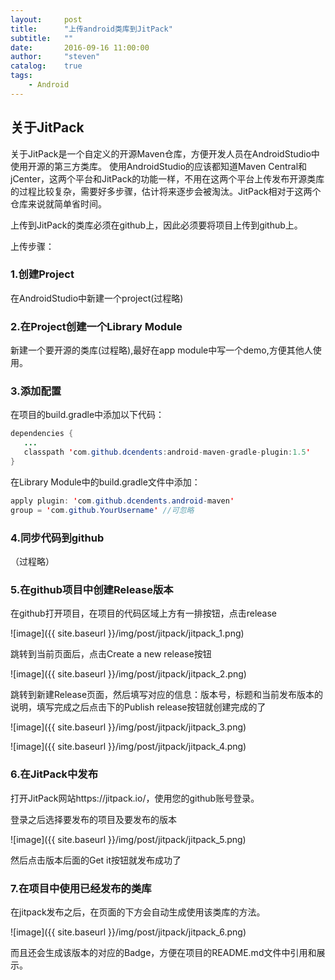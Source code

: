 ```yaml
---
layout:     post
title:      "上传android类库到JitPack"
subtitle:   ""
date:       2016-09-16 11:00:00
author:     "steven"
catalog:    true
tags:
    - Android
---
```


## 关于JitPack

关于JitPack是一个自定义的开源Maven仓库，方便开发人员在AndroidStudio中使用开源的第三方类库。
使用AndroidStudio的应该都知道Maven Central和jCenter，这两个平台和JitPack的功能一样，不用在这两个平台上传发布开源类库的过程比较复杂，需要好多步骤，估计将来逐步会被淘汰。JitPack相对于这两个仓库来说就简单省时间。

上传到JitPack的类库必须在github上，因此必须要将项目上传到github上。


上传步骤：


### 1.创建Project

在AndroidStudio中新建一个project(过程略)


### 2.在Project创建一个Library Module

新建一个要开源的类库(过程略),最好在app module中写一个demo,方便其他人使用。

### 3.添加配置

在项目的build.gradle中添加以下代码：

```java
dependencies {
   ...
   classpath 'com.github.dcendents:android-maven-gradle-plugin:1.5'
}
```

在Library Module中的build.gradle文件中添加：

```java
apply plugin: 'com.github.dcendents.android-maven'
group = 'com.github.YourUsername' //可忽略
```

### 4.同步代码到github
（过程略）


### 5.在github项目中创建Release版本

在github打开项目，在项目的代码区域上方有一排按钮，点击release

![image]({{ site.baseurl }}/img/post/jitpack/jitpack_1.png)

跳转到当前页面后，点击Create a new release按钮

![image]({{ site.baseurl }}/img/post/jitpack/jitpack_2.png)

跳转到新建Release页面，然后填写对应的信息：版本号，标题和当前发布版本的说明，填写完成之后点击下的Publish release按钮就创建完成的了

![image]({{ site.baseurl }}/img/post/jitpack/jitpack_3.png)

![image]({{ site.baseurl }}/img/post/jitpack/jitpack_4.png)


### 6.在JitPack中发布

打开JitPack网站https://jitpack.io/，使用您的github账号登录。

登录之后选择要发布的项目及要发布的版本

![image]({{ site.baseurl }}/img/post/jitpack/jitpack_5.png)

然后点击版本后面的Get it按钮就发布成功了

### 7.在项目中使用已经发布的类库

在jitpack发布之后，在页面的下方会自动生成使用该类库的方法。

![image]({{ site.baseurl }}/img/post/jitpack/jitpack_6.png)

而且还会生成该版本的对应的Badge，方便在项目的README.md文件中引用和展示。
